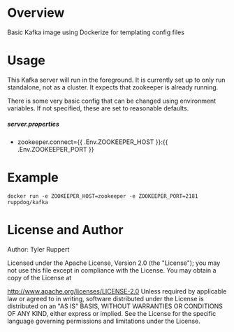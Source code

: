 # Overview
Basic Kafka image using Dockerize for templating config files

# Usage
This Kafka server will run in the foreground.  It is currently set up to only run standalone, not as a cluster.  It expects that zookeeper is already running.

There is some very basic config that can be changed using environment variables.  If not specified, these are set to reasonable defaults.

##### server.properties
* zookeeper.connect={{ .Env.ZOOKEEPER_HOST }}:{{ .Env.ZOOKEEPER_PORT }}

# Example
```
docker run -e ZOOKEEPER_HOST=zookeeper -e ZOOKEEPER_PORT=2181 ruppdog/kafka
```

# License and Author
Author: Tyler Ruppert

Licensed under the Apache License, Version 2.0 (the "License");
you may not use this file except in compliance with the License.
You may obtain a copy of the License at

http://www.apache.org/licenses/LICENSE-2.0
Unless required by applicable law or agreed to in writing, software
distributed under the License is distributed on an "AS IS" BASIS,
WITHOUT WARRANTIES OR CONDITIONS OF ANY KIND, either express or implied.
See the License for the specific language governing permissions and
limitations under the License.